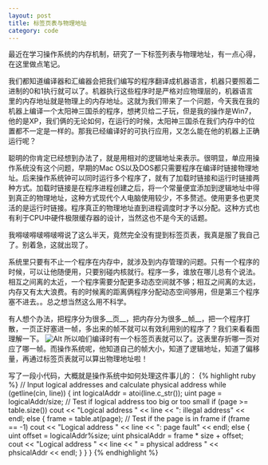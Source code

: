 ```yaml
---
layout: post
title: 标签页表与物理地址
category: code
---
```

最近在学习操作系统的内存机制，研究了一下标签列表与物理地址，有一点心得，在这里做点笔记。

我们都知道编译器和汇编器会把我们编写的程序翻译成机器语言，机器只要照着二进制的0和1执行就可以了。机器执行这些程序时是严格对应物理层的，机器语言里的内存地址就是物理上的内存地址。这就为我们带来了一个问题，今天我在我的机器上编译一个太阳神三国杀的程序，想拷贝给二子玩，但是我的操作是Win7，他的是XP，我们俩的无论如何，在运行的时候，太阳神三国杀在我们内存中的位置都不一定是一样的。那我已经编译好的可执行应用，又怎么能在他的机器上正确运行呢？

聪明的你肯定已经想到办法了，就是用相对的逻辑地址来表示。很明显，单应用操作系统没有这个问题，早期的Mac OS以及DOS都只需要程序在编译时链接物理地址。后来操作系统钟可以同时运行多个程序了，就有了加载时链接和运行时链接两种方式。加载时链接是在程序进程创建之后，将一个常量便宜添加到逻辑地址中得到真正的物理地址，这种方式现代个人电脑使用较少，不多赘述。使用更多也更灵活的是运行时链接。程序真正的物理地址直到进程调度时才予以分配。这种方式也有利于CPU中硬件极限缓存器的设计，当然这也不是今天的话题。

我嘚啵嘚啵嘚啵嘚说了这么半天，竟然完全没有提到标签页表，我真是服了我自己了。别着急，这就出现了。

系统里只要有不止一个程序在内存中，就涉及到内存管理的问题。只有一个程序的时候，可以让他随便用，只要别碰内核就行。程序一多，谁放在哪儿总有个说法。相互之间离的太近，一个程序需要分配更多动态空间就不够；相互之间离的太远，内存又有太大浪费。有的时候离的距离俩程序分配动态空间够用，但是第三个程序塞不进去。。总之想当然这么用不科学。

有人想个办法，把程序分为很多__页__，把内存分为很多__帧__，把一个程序打散，一页正好塞进一帧，多出来的帧不就可以有效利用别的程序了？我们来看看图理解一下。
![Alt](http://upload.wikimedia.org/wikipedia/commons/thumb/3/32/Virtual_address_space_and_physical_address_space_relationship.svg/300px-Virtual_address_space_and_physical_address_space_relationship.svg.png)
所以咱们编译时有一个标签页表就可以了。这表里存折哪一页对应了哪一帧。而操作系统呢，他知道自己的帧大小，知道了逻辑地址，知道了偏移量，再通过标签页表就可以算出物理地址啦！

写了一段小代码，大概就是操作系统中如何处理这件事儿的：
{% highlight ruby %}
  // Input logical addresses and calculate physical address
  while (getline(cin, line))
  {
    int logicalAddr = atoi(line.c_str());
    uint page = logicalAddr/size;
    // Test if logical address too big or too small
    if (page >= table.size())
      cout << "Logical address " << line <<
        ": illegal address" << endl;
    else
    {
      frame = table.at(page);
      // Test if the page is in frame
      if (frame == -1)
        cout << "Logical address " << line <<
          ": page fault" << endl;
      else
      {
        uint offset = logicalAddr%size;
        uint phsicalAddr = frame * size + offset;
        cout << "Logical address " << line <<
          " = physical address " << phsicalAddr << endl;
      }
    }
  }
{% endhighlight %}